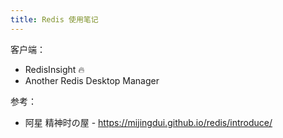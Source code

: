 ```yaml
---
title: Redis 使用笔记
---
```


客户端：

+ RedisInsight 🔥
+ Another Redis Desktop Manager

参考：

+ 阿星 精神时の屋 - <https://mijingdui.github.io/redis/introduce/>

